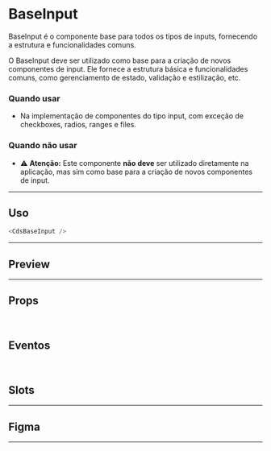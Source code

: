 # BaseInput

BaseInput é o componente base para todos os tipos de inputs, fornecendo a estrutura e funcionalidades comuns.

O BaseInput deve ser utilizado como base para a criação de novos componentes de input.
Ele fornece a estrutura básica e funcionalidades comuns, como gerenciamento de estado, validação e estilização, etc.

### Quando usar

- Na implementação de componentes do tipo input, com exceção de checkboxes, radios, ranges e files.

### Quando não usar

- ⚠️ **Atenção:** Este componente **não deve** ser utilizado diretamente na aplicação, mas sim como base para a criação de novos componentes de input.

---

## Uso

```js
<CdsBaseInput />
```

---

## Preview

<PreviewContainer
	:component="CdsBaseInput"
	:events="cdsBaseInputEvents"
/>

---

## Props

<APITable
	name="BaseInput"
	section="props"
/>
<br />

## Eventos

<APITable
	name="BaseInput"
	section="events"
/>
<br />

## Slots

<APITable
	name="BaseInput"
	section="slots"
/>

---

## Figma

<FigmaFrame
	src="https://embed.figma.com/design/J5fTswomlHu7RXk1gwbUq6/Cuida?node-id=2040-370&embed-host=share"
/>

---






<script setup>
import { ref } from 'vue';
import CdsBaseInput from '@/components/BaseInput.vue';
import APITable from '../../docgen/APITable.vue';
import DemoContainer from '../../docgen/DemoContainer.vue';
import FigmaFrame from '../../docgen/FigmaFrame.vue';

const cdsBaseInputEvents = [
	'update:modelValue',
	'click',
	'focus',
	'blur',
	'keydown'
];
</script>
